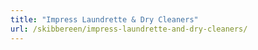 ```yaml
---
title: "Impress Laundrette & Dry Cleaners"
url: /skibbereen/impress-laundrette-and-dry-cleaners/
---
```

